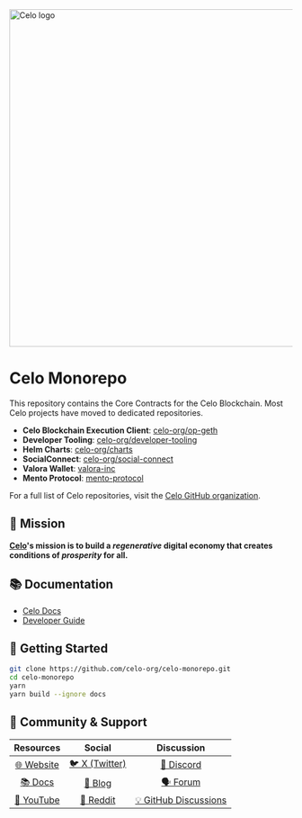<picture>
  <source media="(prefers-color-scheme: dark)" srcset="https://i.imgur.com/OxWGKrK.png">
  <source media="(prefers-color-scheme: light)" srcset="https://imgur.com/0Uqjx0q.png">
  <img alt="Celo logo" title="Go to celo.org" width="600" style="border:none;" src="https://images.ctfassets.net/wr0no19kwov9/38SgqWR0SdxYbRubhUYdBE/ae8b83c598da4de679cf55d06b3d1f27/brand-kit-color-image-05.png">
</picture>

# Celo Monorepo

This repository contains the Core Contracts for the Celo Blockchain. Most Celo projects have moved to dedicated repositories.

- **Celo Blockchain Execution Client**: [celo-org/op-geth](https://github.com/celo-org/op-geth)
- **Developer Tooling**: [celo-org/developer-tooling](https://github.com/celo-org/developer-tooling)
- **Helm Charts**: [celo-org/charts](https://github.com/celo-org/charts)
- **SocialConnect**: [celo-org/social-connect](https://github.com/celo-org/social-connect)
- **Valora Wallet**: [valora-inc](https://github.com/valora-inc)
- **Mento Protocol**: [mento-protocol](https://github.com/mento-protocol)

For a full list of Celo repositories, visit the [Celo GitHub organization](https://github.com/celo-org).

## 🌱 Mission

**[Celo](https://celo.org/)'s mission is to build a _regenerative_ digital economy that creates conditions of _prosperity_ for all.**

## 📚 Documentation

- [Celo Docs](https://docs.celo.org/)
- [Developer Guide](https://docs.celo.org/developer)

## 🚀 Getting Started

```bash
git clone https://github.com/celo-org/celo-monorepo.git
cd celo-monorepo
yarn
yarn build --ignore docs
```

## 💬 Community & Support

| **Resources** | **Social** | **Discussion** |
|:------------:|:----------:|:--------------:|
| [🌐 Website](https://celo.org/) | [🐦 X (Twitter)](https://x.com/Celo) | [💬 Discord](https://discord.com/invite/celo) |
| [📚 Docs](https://docs.celo.org/) | [📰 Blog](https://blog.celo.org/) | [🗣️ Forum](https://forum.celo.org) |
| [🎥 YouTube](https://www.youtube.com/channel/UCCZgos_YAJSXm5QX5D5Wkcw/videos?view=0&sort=p&flow=grid) | [👾 Reddit](https://www.reddit.com/r/CeloHQ/) | [💡 GitHub Discussions](https://github.com/celo-org/celo-monorepo/discussions) |
